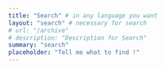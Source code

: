 ```yaml
---
title: "Search" # in any language you want
layout: "search" # necessary for search
# url: "/archive"
# description: "Description for Search"
summary: "search"
placeholder: "Tell me what to find !"
---
```

